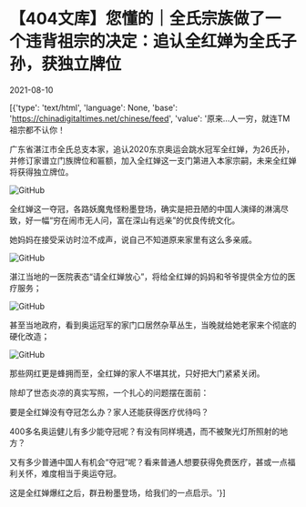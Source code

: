 # 【404文库】您懂的｜全氏宗族做了一个违背祖宗的决定：追认全红婵为全氏子孙，获独立牌位

2021-08-10

[{'type': 'text/html', 'language': None, 'base': 'https://chinadigitaltimes.net/chinese/feed', 'value': '原来…人一穷，就连TM祖宗都不认你！

广东省湛江市全氏总支本家，追认2020东京奥运会跳水冠军全红婵，为26氏孙，并修订家谱立门族牌位和匾额，加入全红婵这一支门第进入本家宗嗣，未来全红婵将获得独立牌位。

![GitHub](https://chinadigitaltimes.net/chinese/files/2021/08/image-1628595690266.png)

全红婵这一夺冠，各路妖魔鬼怪粉墨登场，确实是把丑陋的中国人演绎的淋漓尽致，好一幅“穷在闹市无人问，富在深山有远亲”的优良传统文化。

她妈妈在接受采访时泣不成声，说自己不知道原来家里有这么多亲戚。

![GitHub](https://chinadigitaltimes.net/chinese/files/2021/08/image-1628595734540.png)

湛江当地的一医院表态“请全红婵放心”，将给全红婵的妈妈和爷爷提供全方位的医疗服务；

![GitHub](https://chinadigitaltimes.net/chinese/files/2021/08/image-1628341536131.png)

甚至当地政府，看到奥运冠军的家门口居然杂草丛生，当晚就给她老家来个彻底的硬化改造；

![GitHub](https://chinadigitaltimes.net/chinese/files/2021/08/image-1628595744929.png)

那些网红更是蜂拥而至，全红婵的家人不堪其扰，只好把大门紧紧关闭。

除却了世态炎凉的真实写照，一个扎心的问题摆在面前：

要是全红婵没有夺冠怎么办？家人还能获得医疗优待吗？

400多名奥运健儿有多少能夺冠呢？有没有同样境遇，而不被聚光灯所照射的地方？

又有多少普通中国人有机会“夺冠”呢？看来普通人想要获得免费医疗，甚或一点福利关怀，难度相当于奥运夺冠。

这是全红婵爆红之后，群丑粉墨登场，给我们的一点启示。'}]